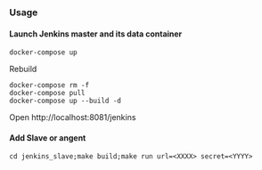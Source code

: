 ### Usage
#### Launch Jenkins master and its data container
```
docker-compose up
```

Rebuild
```
docker-compose rm -f
docker-compose pull
docker-compose up --build -d
```

Open http://localhost:8081/jenkins

#### Add Slave or angent
```
cd jenkins_slave;make build;make run url=<XXXX> secret=<YYYY>
```
